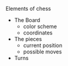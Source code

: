 Elements of chess

- The Board
  - color scheme
  - coordinates
- The pieces
  - current position
  - possible moves
- Turns